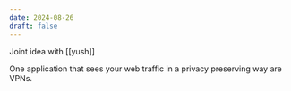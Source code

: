 ```yaml
---
date: 2024-08-26
draft: false
---
```


Joint idea with [[yush]]

One application that sees your web traffic in a privacy preserving way are VPNs.
